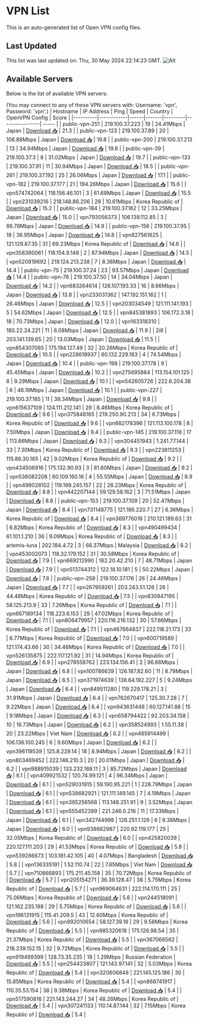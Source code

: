 # VPN List

This is an auto-generated list of Open VPN config files.

## Last Updated

This list was last updated on: Thu, 30 May 2024 22:14:23 GMT.
![Alt](https://repobeats.axiom.co/api/embed/186b98318ef1479477931607c1ad7d823f12451f.svg "Repobeats analytics image")

## Available Servers

Below is the list of available VPN servers:

(You may connect to any of these VPN servers with: Username: 'vpn', Password: 'vpn'.)
| Hostname | IP Address | Ping | Speed | Country | OpenVPN Config | Score |
|----------|------------|------|-------|---------|----------------| ----- |
| public-vpn-251 | 219.100.37.223 | 19 | 24.41Mbps | Japan | [Download 📥](./configs/server_0_JP.ovpn) | 21.3 |
| public-vpn-123 | 219.100.37.89 | 20 | 106.88Mbps | Japan | [Download 📥](./configs/server_1_JP.ovpn) | 19.8 |
| public-vpn-200 | 219.100.37.213 | 13 | 34.94Mbps | Japan | [Download 📥](./configs/server_2_JP.ovpn) | 19.8 |
| public-vpn-39 | 219.100.37.3 | 8 | 31.02Mbps | Japan | [Download 📥](./configs/server_3_JP.ovpn) | 19.7 |
| public-vpn-133 | 219.100.37.91 | 11 | 30.94Mbps | Japan | [Download 📥](./configs/server_4_JP.ovpn) | 18.5 |
| public-vpn-261 | 219.100.37.192 | 25 | 26.06Mbps | Japan | [Download 📥](./configs/server_5_JP.ovpn) | 17.1 |
| public-vpn-182 | 219.100.37.177 | 21 | 194.26Mbps | Japan | [Download 📥](./configs/server_6_JP.ovpn) | 15.6 |
| vpn574742064 | 118.156.46.101 | 3 | 61.69Mbps | Japan | [Download 📥](./configs/server_7_JP.ovpn) | 15.5 |
| vpn231039216 | 218.148.86.206 | 28 | 10.61Mbps | Korea Republic of | [Download 📥](./configs/server_8_KR.ovpn) | 15.2 |
| public-vpn-184 | 219.100.37.162 | 12 | 33.25Mbps | Japan | [Download 📥](./configs/server_9_JP.ovpn) | 15.0 |
| vpn793056373 | 106.139.112.85 | 3 | 86.78Mbps | Japan | [Download 📥](./configs/server_10_JP.ovpn) | 14.9 |
| public-vpn-156 | 219.100.37.95 | 18 | 36.95Mbps | Japan | [Download 📥](./configs/server_11_JP.ovpn) | 14.8 |
| vpn827561625 | 121.129.87.35 | 31 | 69.23Mbps | Korea Republic of | [Download 📥](./configs/server_12_KR.ovpn) | 14.6 |
| vpn358380061 | 118.154.9.146 | 2 | 87.94Mbps | Japan | [Download 📥](./configs/server_13_JP.ovpn) | 14.5 |
| vpn520819692 | 219.124.213.238 | 7 | 8.38Mbps | Japan | [Download 📥](./configs/server_14_JP.ovpn) | 14.4 |
| public-vpn-75 | 219.100.37.24 | 23 | 93.57Mbps | Japan | [Download 📥](./configs/server_15_JP.ovpn) | 14.4 |
| public-vpn-76 | 219.100.37.50 | 14 | 34.04Mbps | Japan | [Download 📥](./configs/server_16_JP.ovpn) | 14.2 |
| vpn683264614 | 126.107.193.33 | 16 | 8.66Mbps | Japan | [Download 📥](./configs/server_17_JP.ovpn) | 13.8 |
| vpn233031362 | 147.192.151.162 | 1 | 26.46Mbps | Japan | [Download 📥](./configs/server_18_JP.ovpn) | 12.5 |
| vpn203034549 | 121.111.141.193 | 5 | 54.62Mbps | Japan | [Download 📥](./configs/server_19_JP.ovpn) | 12.5 |
| vpn845381893 | 106.172.3.18 | 18 | 70.73Mbps | Japan | [Download 📥](./configs/server_20_JP.ovpn) | 12.0 |
| vpn163318310 | 180.22.24.221 | 11 | 6.08Mbps | Japan | [Download 📥](./configs/server_21_JP.ovpn) | 11.9 |
| 2i6 | 203.141.139.65 | 20 | 13.03Mbps | Japan | [Download 📥](./configs/server_22_JP.ovpn) | 11.5 |
| vpn854307085 | 175.194.127.49 | 32 | 20.26Mbps | Korea Republic of | [Download 📥](./configs/server_23_KR.ovpn) | 10.5 |
| vpn228618937 | 60.132.229.163 | 4 | 74.54Mbps | Japan | [Download 📥](./configs/server_24_JP.ovpn) | 10.4 |
| public-vpn-198 | 219.100.37.178 | 9 | 45.45Mbps | Japan | [Download 📥](./configs/server_25_JP.ovpn) | 10.2 |
| vpn275695864 | 113.154.101.125 | 8 | 9.29Mbps | Japan | [Download 📥](./configs/server_26_JP.ovpn) | 10.1 |
| vpn542605726 | 222.6.204.38 | 6 | 46.19Mbps | Japan | [Download 📥](./configs/server_27_JP.ovpn) | 10.1 |
| public-vpn-227 | 219.100.37.185 | 11 | 38.34Mbps | Japan | [Download 📥](./configs/server_28_JP.ovpn) | 9.8 |
| vpn615637109 | 124.111.212.141 | 29 | 8.46Mbps | Korea Republic of | [Download 📥](./configs/server_29_KR.ovpn) | 9.6 |
| vpn375848165 | 219.250.90.213 | 34 | 6.73Mbps | Korea Republic of | [Download 📥](./configs/server_30_KR.ovpn) | 9.6 |
| vpn882178396 | 121.113.100.178 | 8 | 7.50Mbps | Japan | [Download 📥](./configs/server_31_JP.ovpn) | 9.4 |
| public-vpn-145 | 219.100.37.118 | 17 | 113.66Mbps | Japan | [Download 📥](./configs/server_32_JP.ovpn) | 9.3 |
| vpn304451943 | 1.241.77.144 | 33 | 7.30Mbps | Korea Republic of | [Download 📥](./configs/server_33_KR.ovpn) | 9.3 |
| vpn223811253 | 115.86.30.165 | 42 | 9.02Mbps | Korea Republic of | [Download 📥](./configs/server_34_KR.ovpn) | 9.2 |
| vpn434506916 | 175.132.90.93 | 3 | 81.60Mbps | Japan | [Download 📥](./configs/server_35_JP.ovpn) | 9.2 |
| vpn536082208 | 60.109.160.16 | 4 | 55.55Mbps | Japan | [Download 📥](./configs/server_36_JP.ovpn) | 8.9 |
| vpn499028102 | 119.199.245.157 | 22 | 28.23Mbps | Korea Republic of | [Download 📥](./configs/server_37_KR.ovpn) | 8.8 |
| vpn442207144 | 59.129.58.162 | 3 | 71.51Mbps | Japan | [Download 📥](./configs/server_38_JP.ovpn) | 8.8 |
| public-vpn-153 | 219.100.37.109 | 20 | 52.47Mbps | Japan | [Download 📥](./configs/server_39_JP.ovpn) | 8.4 |
| vpn731148775 | 121.186.220.7 | 27 | 6.36Mbps | Korea Republic of | [Download 📥](./configs/server_40_KR.ovpn) | 8.4 |
| vpn369776016 | 210.121.189.63 | 31 | 6.82Mbps | Korea Republic of | [Download 📥](./configs/server_41_KR.ovpn) | 8.3 |
| vpn490499434 | 61.101.1.210 | 36 | 9.09Mbps | Korea Republic of | [Download 📥](./configs/server_42_KR.ovpn) | 8.3 |
| artemis-luna | 202.184.4.72 | 3 | 66.37Mbps | Malaysia | [Download 📥](./configs/server_43_MY.ovpn) | 8.2 |
| vpn453002073 | 118.32.179.152 | 31 | 30.58Mbps | Korea Republic of | [Download 📥](./configs/server_44_KR.ovpn) | 7.9 |
| vpn669212990 | 182.20.42.210 | 7 | 48.71Mbps | Japan | [Download 📥](./configs/server_45_JP.ovpn) | 7.9 |
| vpn513744312 | 122.18.10.181 | 5 | 50.22Mbps | Japan | [Download 📥](./configs/server_46_JP.ovpn) | 7.8 |
| public-vpn-259 | 219.100.37.176 | 26 | 24.46Mbps | Japan | [Download 📥](./configs/server_47_JP.ovpn) | 7.7 |
| vpn267959261 | 203.243.51.126 | 26 | 44.48Mbps | Korea Republic of | [Download 📥](./configs/server_48_KR.ovpn) | 7.5 |
| vpn830947195 | 58.125.213.9 | 33 | 7.26Mbps | Korea Republic of | [Download 📥](./configs/server_49_KR.ovpn) | 7.1 |
| vpn667189134 | 118.223.6.153 | 29 | 47.02Mbps | Korea Republic of | [Download 📥](./configs/server_50_KR.ovpn) | 7.1 |
| vpn806479957 | 220.116.216.132 | 30 | 57.66Mbps | Korea Republic of | [Download 📥](./configs/server_51_KR.ovpn) | 7.1 |
| vpn467664837 | 222.118.21.173 | 33 | 6.77Mbps | Korea Republic of | [Download 📥](./configs/server_52_KR.ovpn) | 7.0 |
| vpn600719589 | 121.174.43.66 | 30 | 34.46Mbps | Korea Republic of | [Download 📥](./configs/server_53_KR.ovpn) | 7.0 |
| vpn526135875 | 222.117.121.92 | 31 | 14.94Mbps | Korea Republic of | [Download 📥](./configs/server_54_KR.ovpn) | 6.9 |
| vpn278558762 | 223.134.156.41 | 2 | 96.66Mbps | Japan | [Download 📥](./configs/server_55_JP.ovpn) | 6.8 |
| vpn100786639 | 126.187.82.60 | 11 | 8.79Mbps | Japan | [Download 📥](./configs/server_56_JP.ovpn) | 6.5 |
| vpn371974639 | 138.64.192.227 | 5 | 9.24Mbps | Japan | [Download 📥](./configs/server_57_JP.ovpn) | 6.4 |
| vpn849511280 | 119.229.178.21 | 3 | 31.91Mbps | Japan | [Download 📥](./configs/server_58_JP.ovpn) | 6.4 |
| vpn762670417 | 125.30.7.28 | 7 | 9.22Mbps | Japan | [Download 📥](./configs/server_59_JP.ovpn) | 6.4 |
| vpn943631448 | 60.127.141.88 | 15 | 9.18Mbps | Japan | [Download 📥](./configs/server_60_JP.ovpn) | 6.3 |
| vpn658794422 | 92.203.34.158 | 10 | 16.73Mbps | Japan | [Download 📥](./configs/server_61_JP.ovpn) | 6.2 |
| vpn358524993 | 1.55.11.38 | 20 | 23.22Mbps | Viet Nam | [Download 📥](./configs/server_62_VN.ovpn) | 6.2 |
| vpn465914499 | 106.136.100.245 | 6 | 9.60Mbps | Japan | [Download 📥](./configs/server_63_JP.ovpn) | 6.2 |
| vpn396119539 | 125.8.229.14 | 18 | 8.94Mbps | Japan | [Download 📥](./configs/server_64_JP.ovpn) | 6.2 |
| vpn803469452 | 222.146.210.3 | 20 | 20.01Mbps | Japan | [Download 📥](./configs/server_65_JP.ovpn) | 6.2 |
| vpn988915039 | 133.232.168.11 | 3 | 85.72Mbps | Japan | [Download 📥](./configs/server_66_JP.ovpn) | 6.1 |
| vpn409921532 | 120.74.99.121 | 4 | 96.34Mbps | Japan | [Download 📥](./configs/server_67_JP.ovpn) | 6.1 |
| vpn529031915 | 59.190.95.221 | 1 | 228.79Mbps | Japan | [Download 📥](./configs/server_68_JP.ovpn) | 6.1 |
| vpn538682921 | 121.111.149.145 | 7 | 4.19Mbps | Japan | [Download 📥](./configs/server_69_JP.ovpn) | 6.1 |
| vpn385256568 | 113.148.251.91 | 9 | 3.52Mbps | Japan | [Download 📥](./configs/server_70_JP.ovpn) | 6.1 |
| vpn555452399 | 221.246.0.216 | 11 | 17.33Mbps | Japan | [Download 📥](./configs/server_71_JP.ovpn) | 6.1 |
| vpn342744998 | 126.251.1.126 | 6 | 9.38Mbps | Japan | [Download 📥](./configs/server_72_JP.ovpn) | 6.0 |
| vpn938662987 | 220.92.119.177 | 25 | 32.05Mbps | Korea Republic of | [Download 📥](./configs/server_73_KR.ovpn) | 6.0 |
| vpn425820039 | 220.127.111.203 | 29 | 41.53Mbps | Korea Republic of | [Download 📥](./configs/server_74_KR.ovpn) | 5.8 |
| vpn539286673 | 103.181.42.105 | 40 | 4.07Mbps | Bangladesh | [Download 📥](./configs/server_75_BD.ovpn) | 5.8 |
| vpn136335191 | 1.52.110.74 | 22 | 7.85Mbps | Viet Nam | [Download 📥](./configs/server_76_VN.ovpn) | 5.7 |
| vpn710866893 | 175.211.45.158 | 35 | 70.72Mbps | Korea Republic of | [Download 📥](./configs/server_77_KR.ovpn) | 5.7 |
| vpn205154271 | 36.39.128.47 | 38 | 5.75Mbps | Korea Republic of | [Download 📥](./configs/server_78_KR.ovpn) | 5.7 |
| vpn969064631 | 222.114.170.111 | 25 | 75.06Mbps | Korea Republic of | [Download 📥](./configs/server_79_KR.ovpn) | 5.6 |
| vpn244518091 | 121.162.235.198 | 29 | 5.75Mbps | Korea Republic of | [Download 📥](./configs/server_80_KR.ovpn) | 5.6 |
| vpn196131915 | 115.41.209.5 | 43 | 12.60Mbps | Korea Republic of | [Download 📥](./configs/server_81_KR.ovpn) | 5.6 |
| vpn992010654 | 58.127.39.16 | 29 | 9.58Mbps | Korea Republic of | [Download 📥](./configs/server_82_KR.ovpn) | 5.5 |
| vpn985320618 | 175.126.98.54 | 35 | 21.37Mbps | Korea Republic of | [Download 📥](./configs/server_83_KR.ovpn) | 5.5 |
| vpn367066562 | 218.239.152.15 | 32 | 9.72Mbps | Korea Republic of | [Download 📥](./configs/server_84_KR.ovpn) | 5.5 |
| vpn919499399 | 128.73.35.235 | 19 | 1.29Mbps | Russian Federation | [Download 📥](./configs/server_85_RU.ovpn) | 5.5 |
| vpn254423807 | 121.143.97.141 | 32 | 5.03Mbps | Korea Republic of | [Download 📥](./configs/server_86_KR.ovpn) | 5.4 |
| vpn320606848 | 221.145.125.186 | 30 | 15.85Mbps | Korea Republic of | [Download 📥](./configs/server_87_KR.ovpn) | 5.4 |
| vpn868741917 | 110.35.53.154 | 38 | 9.38Mbps | Korea Republic of | [Download 📥](./configs/server_88_KR.ovpn) | 5.4 |
| vpn517590816 | 221.143.244.27 | 34 | 48.26Mbps | Korea Republic of | [Download 📥](./configs/server_89_KR.ovpn) | 5.4 |
| vpn307241133 | 110.14.87.144 | 32 | 7.15Mbps | Korea Republic of | [Download 📥](./configs/server_90_KR.ovpn) | 5.4 |
